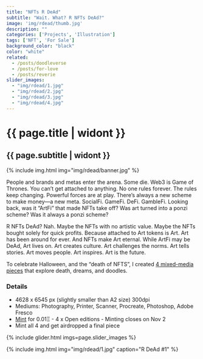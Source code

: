 ```yaml
---
title: "NFTs R DeAd"
subtitle: "Wait. What? R NFTs DeAd?"
image: 'img/rdead/thumb.jpg'
description: ""
categories: ['Projects', 'Illustration']
tags: ['NFT', 'For Sale']
background_color: "black"
color: "white"
related:
  - /posts/doodleverse
  - /posts/for-love
  - /posts/reverie
slider_images:
  - "img/rdead/1.jpg"
  - "img/rdead/2.jpg"
  - "img/rdead/3.jpg"
  - "img/rdead/4.jpg"
---
```

# {{ page.title | widont }}
## {{ page.subtitle | widont }}

{% include img.html img="img/rdead/banner.jpg" %}

People and brands and metas enter the arena. Some die. Web3 is Game of Thrones. You can’t get attached to anything. No one rules forever. The rules keep changing. Powerful forces are at play. There’s always a new scheme to make money—a new meta. SocialFi. GameFi. DeFi. GambleFi. Looking back, was it “ArtFi” that made NFTs take off? Was art turned into a ponzi scheme? Was it always a ponzi scheme?

R NFTs DeAd? Nah. Maybe the NFTs with no artistic value. Maybe the NFTs bought solely for quick profits. Because attached to Art tokens is Art. Art has been around for ever. And NFTs make Art eternal. While ArtFi may be DeAd, Art lives on. Art creates culture. Art challenges the norms. Art tells stories. Art moves people. Art inspires. Art is the future.

To celebrate Halloween, and the “death of NFTS”, I created [4 mixed-media pieces](https://ttkb.me/rdead) that explore death, dreams, and doodles.

### Details
- 4628 x 6545 px (slightly smaller than A2 size) 300dpi
- Mediums: Photography, Printer, Scanner, Procreate, Photoshop, Adobe Fresco
- [Mint](https://ttkb.me/rdead) for 0.01Ξ
- 4 x Open editions
- Minting closes on Nov 2
- Mint all 4 and get airdropped a final piece

{% include glider.html imgs=page.slider_images %}

{% include img.html img="img/rdead/1.jpg" caption="R DeAd #1" %}